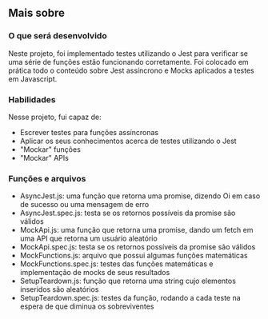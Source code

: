 ## Mais sobre

### O que será desenvolvido

Neste projeto, foi implementado testes utilizando o Jest para verificar se uma série de funções estão funcionando corretamente. Foi colocado em prática todo o conteúdo sobre Jest assíncrono e Mocks aplicados a testes em Javascript.

### Habilidades

Nesse projeto, fui capaz de:

- Escrever testes para funções assíncronas
- Aplicar os seus conhecimentos acerca de testes utilizando o Jest
- "Mockar" funções
- "Mockar" APIs

### Funções e arquivos

- AsyncJest.js: uma função que retorna uma promise, dizendo Oi em caso de sucesso ou uma mensagem de erro
- AsyncJest.spec.js: testa se os retornos possíveis da promise são válidos
- MockApi.js: uma função que retorna uma promise, dando um fetch em uma API que retorna um usuário aleatório
- MockApi.spec.js: testa se os retornos possíveis da promise são válidos
- MockFunctions.js: arquivo que possui algumas funções matemáticas
- MockFunctions.spec.js: testes das funções matemáticas e implementação de mocks de seus resultados
- SetupTeardown.js: função que retorna uma string cujo elementos inseridos são aleatórios
- SetupTeardown.spec.js: testes da função, rodando a cada teste na espera de que diminua os sobreviventes
